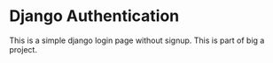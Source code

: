 #  Django Authentication

This is a simple django login page without signup. This is part of big a project.
